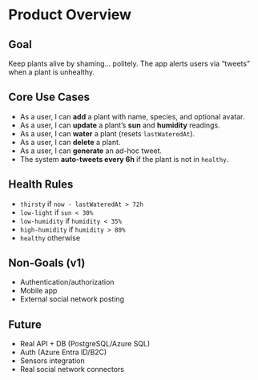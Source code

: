 # Product Overview

## Goal
Keep plants alive by shaming… politely. The app alerts users via “tweets” when a plant is unhealthy.

## Core Use Cases
- As a user, I can **add** a plant with name, species, and optional avatar.
- As a user, I can **update** a plant’s **sun** and **humidity** readings.
- As a user, I can **water** a plant (resets `lastWateredAt`).
- As a user, I can **delete** a plant.
- As a user, I can **generate** an ad-hoc tweet.
- The system **auto-tweets every 6h** if the plant is not in `healthy`.

## Health Rules
- `thirsty` if `now - lastWateredAt > 72h`
- `low-light` if `sun < 30%`
- `low-humidity` if `humidity < 35%`
- `high-humidity` if `humidity > 80%`
- `healthy` otherwise

## Non-Goals (v1)
- Authentication/authorization
- Mobile app
- External social network posting

## Future
- Real API + DB (PostgreSQL/Azure SQL)
- Auth (Azure Entra ID/B2C)
- Sensors integration
- Real social network connectors
